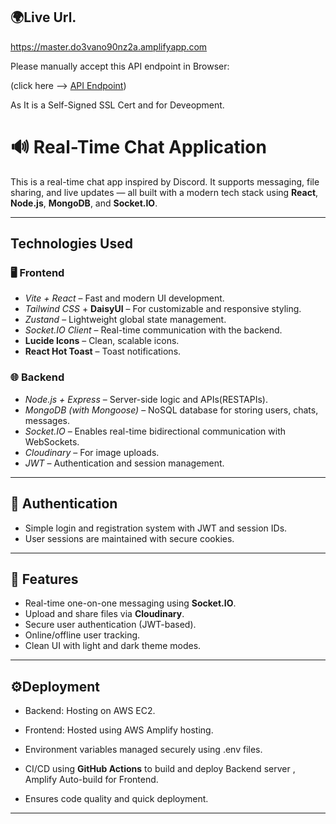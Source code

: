 ## 🌍Live Url.

https://master.do3vano90nz2a.amplifyapp.com

Please manually accept this API endpoint in Browser:

(click here --> [API Endpoint](https://18.233.183.119:5001))

As It is a Self-Signed SSL Cert and for Deveopment. 

# 🔊 Real-Time Chat Application

This is a real-time chat app inspired by Discord. It supports messaging, file sharing, and live updates — all built with a modern tech stack using **React**, **Node.js**, **MongoDB**, and **Socket.IO**.

---

## Technologies Used

### 🖥️ Frontend
- *Vite + React* – Fast and modern UI development.
- *Tailwind CSS* + **DaisyUI** – For customizable and responsive styling.
- *Zustand* – Lightweight global state management.
- *Socket.IO Client* – Real-time communication with the backend.
- **Lucide Icons** – Clean, scalable icons.
- **React Hot Toast** – Toast notifications.

### 🌐 Backend
- *Node.js + Express* – Server-side logic and APIs(RESTAPIs).
- *MongoDB (with Mongoose)* – NoSQL database for storing users, chats, messages.
- *Socket.IO* – Enables real-time bidirectional communication with WebSockets.
- *Cloudinary* – For image uploads.
- *JWT* – Authentication and session management.

---

## 🔐 Authentication
- Simple login and registration system with JWT and session IDs.
- User sessions are maintained with secure cookies.

---

## 💬 Features

- Real-time one-on-one messaging using **Socket.IO**.
- Upload and share files via **Cloudinary**.
- Secure user authentication (JWT-based).
- Online/offline user tracking.
- Clean UI with light and dark theme modes.

---

##  ⚙️Deployment

- Backend: Hosting on AWS EC2.

- Frontend: Hosted using AWS Amplify hosting.

- Environment variables managed securely using .env files.

- CI/CD using **GitHub Actions** to build and deploy Backend server , Amplify Auto-build for Frontend.

- Ensures code quality and quick deployment.


---




